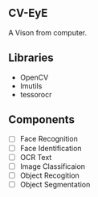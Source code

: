 CV-EyE
------

A Vison from computer.

## Libraries

- OpenCV
- Imutils
- tessorocr

## Components

* [ ] Face Recognition
* [ ] Face Identification
* [ ] OCR Text
* [ ] Image Classificaion
* [ ] Object Recogition
* [ ] Object Segmentation